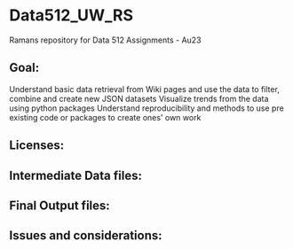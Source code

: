 # Data512_UW_RS
Ramans repository for Data 512 Assignments - Au23

## Goal:
Understand basic data retrieval from Wiki pages and use the data to filter, combine and create new JSON datasets
Visualize trends from the data using python packages
Understand reproducibility and methods to use pre existing code or packages to create ones' own work

## Licenses:

## Intermediate Data files:

## Final Output files:

## Issues and considerations:


